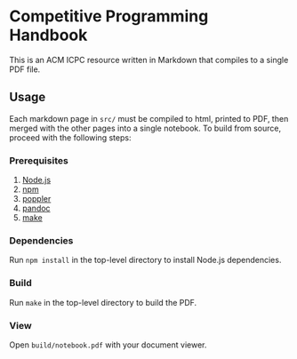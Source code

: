 # Competitive Programming Handbook
This is an ACM ICPC resource written in Markdown that compiles to a single PDF file.

## Usage
Each markdown page in `src/` must be compiled to html, printed to PDF, then merged with the other pages into a single notebook. To build from source, proceed with the following steps:

### Prerequisites
1. [Node.js](https://nodejs.org/en/)
2. [npm](https://www.npmjs.com/)
3. [poppler](https://poppler.freedesktop.org/)
4. [pandoc](https://pandoc.org/)
5. [make](https://www.gnu.org/software/make/)

### Dependencies
Run `npm install` in the top-level directory to install Node.js dependencies.

### Build
Run `make` in the top-level directory to build the PDF.

### View
Open `build/notebook.pdf` with your document viewer.
